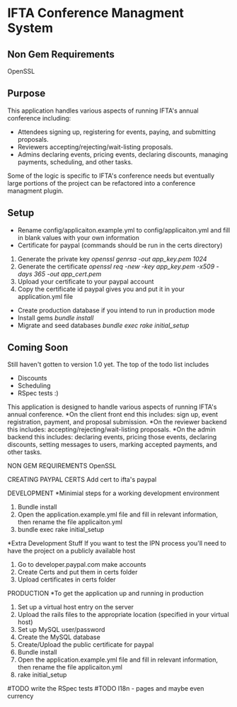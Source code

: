 IFTA Conference Managment System
================================

Non Gem Requirements
--------------------
OpenSSL

Purpose
-------
This application handles various aspects of running IFTA's annual conference including:

* Attendees signing up, registering for events, paying, and submitting proposals.
* Reviewers accepting/rejecting/wait-listing proposals.
* Admins declaring events, pricing events, declaring discounts, managing payments, scheduling, and other tasks. 

Some of the logic is specific to IFTA's conference needs but eventually large portions of the project can be refactored into a conference managment plugin.

Setup
-----
* Rename config/applicaiton.example.yml to config/applicaiton.yml and fill in blank values with your own information
* Certificate for paypal (commands should be run in the certs directory)

 1. Generate the private key *openssl genrsa -out app_key.pem 1024*
 2. Generate the certificate *openssl req -new -key app_key.pem -x509 -days 365 -out app_cert.pem*
 3. Upload your certificate to your paypal account
 4. Copy the certificate id paypal gives you and put it in your application.yml file
* Create production database if you intend to run in production mode
* Install gems *bundle install*
* Migrate and seed databases *bundle exec rake initial_setup*

Coming Soon
-------------------
Still haven't gotten to version 1.0 yet. The top of the todo list includes
  
* Discounts
* Scheduling
* RSpec tests :)



This application is designed to handle various aspects of running IFTA's annual conference.
*On the client front end this includes: sign up, event registration, payment, and proposal submission.
*On the reviewer backend this includes: accepting/rejecting/wait-listing proposals.
*On the admin backend this includes: declaring events, pricing those events, declaring discounts, setting messages to users, marking accepted payments, and other tasks. 



NON GEM REQUIREMENTS
OpenSSL


CREATING PAYPAL CERTS
Add cert to ifta's paypal




DEVELOPMENT
*Minimial steps for a working development environment 
1. Bundle install
2. Open the application.example.yml file and fill in relevant information, then rename the file applicaiton.yml
3. bundle exec rake initial_setup

*Extra Development Stuff
If you want to test the IPN process you'll need to have the project on a publicly available host
1. Go to developer.paypal.com make accounts
2. Create Certs and put them in certs folder
2. Upload certificates in certs folder





PRODUCTION
*To get the application up and running in production
1. Set up a virtual host entry on the server
2. Upload the rails files to the appropriate location (specified in your virtual host) 
3. Set up MySQL user/password
4. Create the MySQL database
5. Create/Upload the public certificate for paypal
6. Bundle install
7. Open the application.example.yml file and fill in relevant information, then rename the file applicaiton.yml
8. rake initial_setup




#TODO write the RSpec tests
#TODO I18n - pages and maybe even currency